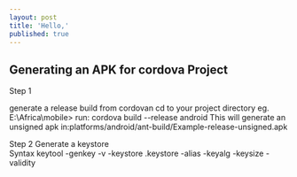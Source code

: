 ```yaml
---
layout: post
title: 'Hello,'
published: true
---
```


## Generating an APK for cordova Project
   Step 1  
   
   generate a release build from cordovan 
   cd to your project directory eg. E:\Africa\mobile>
   run: cordova build --release android
   This will generate an unsigned apk in:platforms/android/ant-build/Example-release-unsigned.apk
   
   Step 2
   Generate a keystore  
   Syntax
   keytool -genkey -v -keystore <keystoreName>.keystore -alias <Keystore AliasName> -keyalg <Key algorithm> -keysize     <Key size> -validity <Key Validity in Days>
   